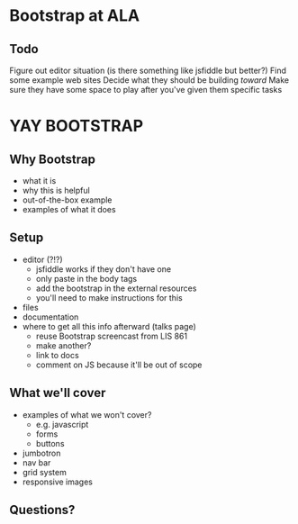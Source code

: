 # Bootstrap at ALA

## Todo

Figure out editor situation (is there something like jsfiddle but better?)
Find some example web sites
Decide what they should be building _toward_
Make sure they have some space to play after you've given them specific
tasks


# YAY BOOTSTRAP

## Why Bootstrap

* what it is
* why this is helpful
* out-of-the-box example
* examples of what it does

## Setup
- editor (?!?)
  - jsfiddle works if they don't have one
  - only paste in the body tags
  - add the bootstrap in the external resources
  - you'll need to make instructions for this
- files
- documentation
- where to get all this info afterward (talks page)
  - reuse Bootstrap screencast from LIS 861
  - make another?
  - link to docs
  - comment on JS because it'll be out of scope

## What we'll cover

* examples of what we won't cover?
  * e.g. javascript
  * forms
  * buttons
* jumbotron
* nav bar
* grid system
* responsive images

## Questions?